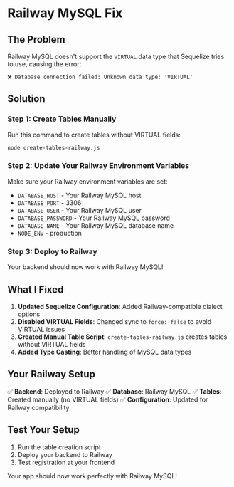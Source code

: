 # Railway MySQL Fix

## The Problem
Railway MySQL doesn't support the `VIRTUAL` data type that Sequelize tries to use, causing the error:
```
❌ Database connection failed: Unknown data type: 'VIRTUAL'
```

## Solution

### Step 1: Create Tables Manually
Run this command to create tables without VIRTUAL fields:

```bash
node create-tables-railway.js
```

### Step 2: Update Your Railway Environment Variables
Make sure your Railway environment variables are set:

- `DATABASE_HOST` - Your Railway MySQL host
- `DATABASE_PORT` - 3306
- `DATABASE_USER` - Your Railway MySQL user
- `DATABASE_PASSWORD` - Your Railway MySQL password
- `DATABASE_NAME` - Your Railway MySQL database name
- `NODE_ENV` - production

### Step 3: Deploy to Railway
Your backend should now work with Railway MySQL!

## What I Fixed

1. **Updated Sequelize Configuration**: Added Railway-compatible dialect options
2. **Disabled VIRTUAL Fields**: Changed sync to `force: false` to avoid VIRTUAL issues
3. **Created Manual Table Script**: `create-tables-railway.js` creates tables without VIRTUAL fields
4. **Added Type Casting**: Better handling of MySQL data types

## Your Railway Setup

✅ **Backend**: Deployed to Railway
✅ **Database**: Railway MySQL
✅ **Tables**: Created manually (no VIRTUAL fields)
✅ **Configuration**: Updated for Railway compatibility

## Test Your Setup

1. Run the table creation script
2. Deploy your backend to Railway
3. Test registration at your frontend

Your app should now work perfectly with Railway MySQL!
